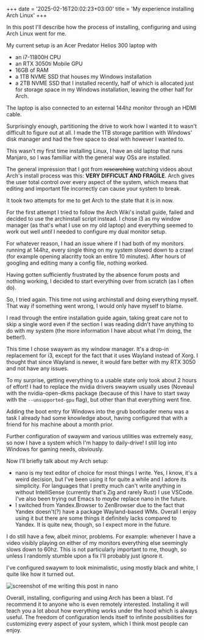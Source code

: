 +++
date = '2025-02-16T20:02:23+03:00'
title = 'My experience installing Arch Linux'
+++

In this post I'll describe how the process of installing, configuring and using
Arch Linux went for me.

My current setup is an Acer Predator Helios 300 laptop with
- an i7-11800H CPU
- an RTX 3050ti Mobile GPU
- 16GB of RAM
- a 1TB NVME SSD that houses my Windows installation
- a 2TB NVME SSD that I installed recently, half of which is allocated
just for storage space in my Windows installation, leaving the other half
for Arch.

The laptop is also connected to an external 144hz monitor through an
HDMI cable.

Surprisingly enough, partitioning the drive to work how I wanted it to
wasn't difficult to figure out at all. I made the 1TB storage
partition with Windows' disk manager and had the free space to deal with
however I wanted to.

This wasn't my first time installing Linux, I have an old laptop that
runs Manjaro, so I was familliar with the general way OSs are installed.

The general impression that I got from ~~researching~~ watching videos about
Arch's install process was this: **VERY DIFFICULT AND FRAGILE**. Arch gives
the user total control over every aspect of the system, which means that
editing and important file incorrectly can cause your system to break.

It took two attempts for me to get Arch to the state that it is in now.

For the first attempt I tried to follow the Arch Wiki's install guide,
failed and decided to use the archinstall script instead. I chose i3
as my window manager (as that's what I use on my old laptop) and everything
seemed to work out well *until* I needed to configure my dual monitor setup.

For whatever reason, I had an issue where if I had both of my monitors running
at 144hz, every single thing on my system slowed down to a crawl (for example
opening alacritty took an entire 10 minutes). After hours of googling and
editing many a config file, nothing worked.

Having gotten sufficiently frustrated by the absence forum posts and nothing
working, I decided to start everything over from scratch (as I often do).

So, I tried again. This time not using archinstall and doing everything myself.
That way if something went wrong, I would only have myself to blame.

I read through the entire installation guide again, taking great care not to skip
a single word even if the section I was reading didn't have anything to do with my
system (the more information I have about what I'm doing, the better!).

This time I chose swaywm as my window manager. It's a drop-in replacement for i3,
except for the fact that it uses Wayland instead of Xorg. I thought that since
Wayland is newer, it would fare better with my RTX 3050 and not have any issues.

To my surprise, getting everything to a usable state only took about 2 hours
of effort! I had to replace the nvidia drivers swaywm usually uses (Noveau)
with the nvidia-open-dkms package (because of this I have to start sway with the
`--unsupported-gpu` flag), but other than that everything went fine.

Adding the boot entry for Windows into the grub bootloader menu was a task
I already had some knowledge about, having configured that with a friend for
his machine about a month prior.

Further configuration of swaywm and various utilities was extremely easy,
so now I have a system which I'm happy to daily-drive! I still log into
Windows for gaming needs, obviously.

Now I'll briefly talk about my Arch setup:
- nano is my text editor of choice for most things I write. Yes, I know,
it's a weird decision, but I've been using it for quite a while and I
adore its simplicity. For languages that I pretty much can't write anything
in without IntelliSense (currently that's Zig and rarely Rust) I use VSCode.
I've also been trying out Emacs to *maybe* replace nano in the future.
- I switched from Yandex.Browser to ZenBrowser due to the fact that Yandex
doesn't(?) have a package Wayland-based WMs. Overall I enjoy using it but
there are some things it definitely lacks compared to Yandex. It is quite
new, though, so I expect more in the future.

I do still have a few, albeit minor, problems. For example: whenever I have
a video visibly playing on either of my monitors everything else seemingly
slows down to 60hz. This is not particularly important to me, though, so
unless I randomly stumble upon a fix I'll probably just ignore it.

I've configured swaywm to look minimalistic, using mostly black and white,
I quite like how it turned out.

![screenshot of me writing this post in nano](/writing-arch-linux-post-in-nano.jpg "what it looked like when I was writing this post")

Overall, installing, configuring and using Arch has been a blast.
I'd recommend it to anyone who is even remotely interested.
Installing it will teach you a lot about how everything works under the hood
which is always useful. The freedom of configuration lends itself to infinite
possibilities for customizing every aspect of your system, which I think most
people can enjoy.